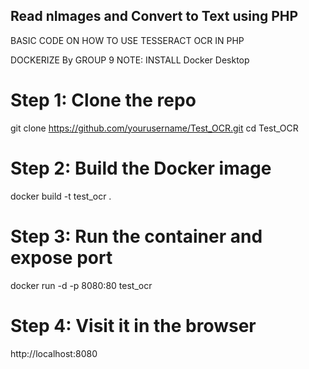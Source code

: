 ## Read nImages and Convert to Text using PHP
BASIC CODE ON HOW TO USE TESSERACT OCR IN PHP

DOCKERIZE By GROUP 9
NOTE: INSTALL Docker Desktop

# Step 1: Clone the repo
git clone https://github.com/yourusername/Test_OCR.git
cd Test_OCR

# Step 2: Build the Docker image
docker build -t test_ocr .

# Step 3: Run the container and expose port
docker run -d -p 8080:80 test_ocr

# Step 4: Visit it in the browser
http://localhost:8080
